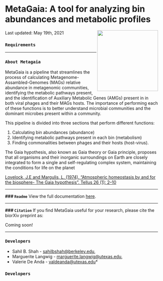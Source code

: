 # MetaGaia: A tool for analyzing bin abundances and metabolic profiles

<img src="https://valdeanda.github.io/MetaGaia/docs/Metagaia_summ.png" width="200" height="200" align="right">

Last updated:  May 19th, 2021

### `Requirements`



---

### `About Metagaia`
MetaGaia is a pipeline that streamlines the process of calculating Metagenome-Assambled-Genomes (MAGs) relative abundance in metagenomic communities, identifying the metabolic pathways present, and the identification of Auxiliary Metabolic Genes (AMGs) present in in both viral phages and their MAGs hosts. 
The importance of performing each of these functions is to better understand microbial communities and the dominant microbes present within a community.



This pipeline is divided into three sections that perform different functions: 

1. Calculating bin abundances (abundance)
2. Identifying metabolic pathways present in each bin (metabolism)
3. Finding commonalities between phages and their hosts (host-virus).


The Gaia hypothesis, also known as Gaia theory or Gaia principle, proposes that all organisms and their inorganic surroundings on Earth are closely integrated to form a single and self-regulating complex system, maintaining the conditions for life on the planet

[Lovelock, J.E and Margulis, L. (1974). “Atmospheric homeostasis by and for the biosphere- The Gaia hypothesis”. Tellus 26 (1): 2–10](https://onlinelibrary.wiley.com/doi/abs/10.1111/j.2153-3490.1974.tb01946.x)

--- 

**### `Readme`**
View the full documentation [here](https://valdeanda.github.io/MetaGaia/docs/READMEv1.html).

---
**### `Citation`**
If you find MetaGaia useful for your research, please cite the biorXiv preprint as:

Coming soon!

---


### `Developers`

* Sahil B. Shah - sahilbshah@berkeley.edu, 
* Marguerite Langwig - marguerite.langwig@utexas.edu, 
* Valerie De Anda - valdeanda@utexas.edu*



### `Developers`


